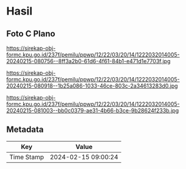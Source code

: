 # Hasil

## Foto C Plano

https://sirekap-obj-formc.kpu.go.id/237f/pemilu/ppwp/12/22/03/20/14/1222032014005-20240215-080756--8ff3a2b0-61d6-4f61-84b1-e471d1e7703f.jpg

https://sirekap-obj-formc.kpu.go.id/237f/pemilu/ppwp/12/22/03/20/14/1222032014005-20240215-080918--1b25a086-1033-46ce-803c-2a34613283d0.jpg

https://sirekap-obj-formc.kpu.go.id/237f/pemilu/ppwp/12/22/03/20/14/1222032014005-20240215-081003--bb0c0379-ae31-4b66-b3ce-9b28624f233b.jpg


## Metadata

| Key        | Value               |
| ---------- | ------------------- |
| Time Stamp | 2024-02-15 09:00:24 |




